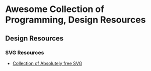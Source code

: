 # Awesome Collection of Programming, Design Resources

## Design Resources

### SVG Resources

* [Collection of Absolutely free SVG](https://svgsilh.com/)